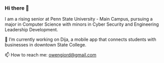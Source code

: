 ### Hi there 👋
I am a rising senior at Penn State University - Main Campus, pursuing a major in Computer Science with minors in Cyber Security and Engineering Leadership Development.

🔭 I’m currently working on Dija, a mobile app that connects students with businesses in downtown State College.

📫 How to reach me: owengiord@gmail.com


<!--
**owengiordano/owengiordano** is a ✨ _special_ ✨ repository because its `README.md` (this file) appears on your GitHub profile.

Here are some ideas to get you started:

- 🔭 I’m currently working on ...
- 🌱 I’m currently learning ...
- 👯 I’m looking to collaborate on ...
- 🤔 I’m looking for help with ...
- 💬 Ask me about ...
- 📫 How to reach me: ...
- 😄 Pronouns: ...
- ⚡ Fun fact: ...
-->
